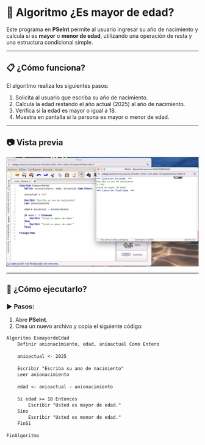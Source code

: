 # 🎂 Algoritmo ¿Es mayor de edad?

Este programa en **PSeInt** permite al usuario ingresar su año de nacimiento y calcula si es **mayor** o **menor de edad**, utilizando una operación de resta y una estructura condicional simple.

---

## 📋 ¿Cómo funciona?

El algoritmo realiza los siguientes pasos:

1. Solicita al usuario que escriba su año de nacimiento.
2. Calcula la edad restando el año actual (2025) al año de nacimiento.
3. Verifica si la edad es mayor o igual a 18.
4. Muestra en pantalla si la persona es mayor o menor de edad.

---

## 📷 Vista previa

![Vista previa del algoritmo](mayordeedad.png) 

---

## 🚀 ¿Cómo ejecutarlo?

### ▶️ Pasos:

1. Abre **PSeInt**.
2. Crea un nuevo archivo y copia el siguiente código:

```pseudocode
Algoritmo EsmayordeEdad
    Definir anionacimiento, edad, anioactual Como Entero

    anioactual <- 2025

    Escribir "Escriba su ano de nacimiento"
    Leer anionacimiento

    edad <- anioactual - anionacimiento

    Si edad >= 18 Entonces
        Escribir "Usted es mayor de edad."
    Sino
        Escribir "Usted es menor de edad."
    FinSi

FinAlgoritmo
